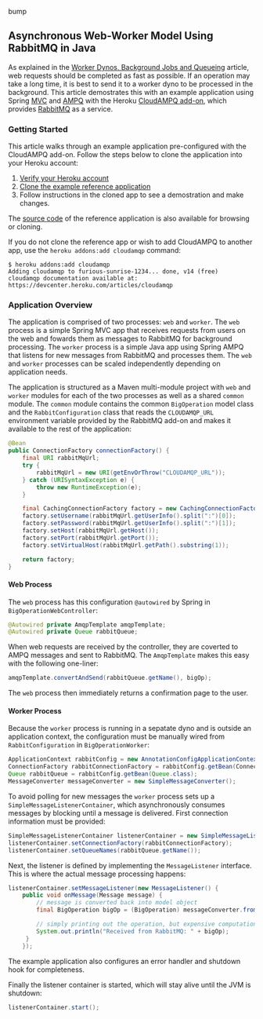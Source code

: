 bump

## Asynchronous Web-Worker Model Using RabbitMQ in Java

As explained in the [Worker Dynos, Background Jobs and Queueing](background-jobs-queueing) article, web requests
should be completed as fast as possible. If an operation may take a long time, it is best to send it to a worker
dyno to be processed in the background. This article demostrates this with an example application using Spring
[MVC](http://static.springsource.org/spring/docs/current/spring-framework-reference/html/mvc.html) and
[AMPQ](http://www.springsource.org/spring-amqp) with the Heroku [CloudAMPQ add-on](https://addons.heroku.com/cloudamqp),
which provides [RabbitMQ](http://www.rabbitmq.com/) as a service.

### Getting Started

This article walks through an example application pre-configured with the CloudAMPQ add-on.
Follow the steps below to clone the application into your Heroku account:

1. [Verify your Heroku account](https://heroku.com/confirm)
2. [Clone the example reference application](https://api.heroku.com/myapps/devcenter-java-web-worker/clone)
3. Follow instructions in the cloned app to see a demostration and make changes.

The [source code](https://github.com/heroku/devcenter-java-web-worker) of the reference application is also available for browsing or cloning.

If you do not clone the reference app or wish to add CloudAMPQ to another app, use the `heroku addons:add cloudamqp` command:

```sh-session
$ heroku addons:add cloudamqp
Adding cloudamqp to furious-sunrise-1234... done, v14 (free)
cloudamqp documentation available at: https://devcenter.heroku.com/articles/cloudamqp
```

### Application Overview

The application is comprised of two processes: `web` and `worker`.
The `web` process is a simple Spring MVC app that receives requests from users on the web and fowards them as messages to RabbitMQ for background processing.
The `worker` process is a simple Java app using Spring AMPQ that listens for new messages from RabbitMQ and processes them.
The `web` and `worker` processes can be scaled independently depending on application needs.

The application is structured as a Maven multi-module project with `web` and `worker` modules for each of the two
processes as well as a shared `common` module. The `common` module contains the common `BigOperation` model class and the
`RabbitConfiguration` class that reads the `CLOUDAMQP_URL` environment variable provided by the RabbitMQ add-on and
makes it available to the rest of the application:

```java
@Bean
public ConnectionFactory connectionFactory() {
    final URI rabbitMqUrl;
    try {
        rabbitMqUrl = new URI(getEnvOrThrow("CLOUDAMQP_URL"));
    } catch (URISyntaxException e) {
        throw new RuntimeException(e);
    }

    final CachingConnectionFactory factory = new CachingConnectionFactory();
    factory.setUsername(rabbitMqUrl.getUserInfo().split(":")[0]);
    factory.setPassword(rabbitMqUrl.getUserInfo().split(":")[1]);
    factory.setHost(rabbitMqUrl.getHost());
    factory.setPort(rabbitMqUrl.getPort());
    factory.setVirtualHost(rabbitMqUrl.getPath().substring(1));

    return factory;
}
```

#### Web Process
The `web` process has this configuration `@autowired` by Spring in `BigOperationWebController`:

```java
@Autowired private AmqpTemplate amqpTemplate;
@Autowired private Queue rabbitQueue;
```

When web requests are received by the controller, they are coverted to AMPQ messages and sent to RabbitMQ.
The `AmqpTemplate` makes this easy with the following one-liner:

```java
amqpTemplate.convertAndSend(rabbitQueue.getName(), bigOp);
```

The `web` process then immediately returns a confirmation page to the user.

#### Worker Process

Because the `worker` process is running in a sepatate dyno and is outside an application context,
the configuration must be manually wired from `RabbitConfiguration` in `BigOperationWorker`:

```java
ApplicationContext rabbitConfig = new AnnotationConfigApplicationContext(RabbitConfiguration.class);
ConnectionFactory rabbitConnectionFactory = rabbitConfig.getBean(ConnectionFactory.class);
Queue rabbitQueue = rabbitConfig.getBean(Queue.class);
MessageConverter messageConverter = new SimpleMessageConverter();
```

To avoid polling for new messages the `worker` process sets up a `SimpleMessageListenerContainer`, which asynchronously
consumes messages by blocking until a message is delivered. First connection information must be provided:

```java
SimpleMessageListenerContainer listenerContainer = new SimpleMessageListenerContainer();
listenerContainer.setConnectionFactory(rabbitConnectionFactory);
listenerContainer.setQueueNames(rabbitQueue.getName());
```

 Next, the listener is defined by implementing the `MessageListener` interface. This is where the actual message processing happens:

```java
listenerContainer.setMessageListener(new MessageListener() {
    public void onMessage(Message message) {
        // message is converted back into model object
        final BigOperation bigOp = (BigOperation) messageConverter.fromMessage(message);

        // simply printing out the operation, but expensive computation could happen here
        System.out.println("Received from RabbitMQ: " + bigOp);
     }
    });
```

The example application also configures an error handler and shutdown hook for completeness.

Finally the listener container is started, which will stay alive until the JVM is shutdown:

```java
listenerContainer.start();
```
